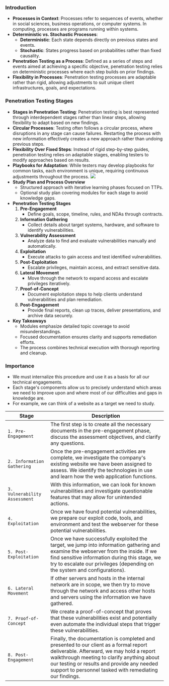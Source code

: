 ### Introduction
- **Processes in Context**: Processes refer to sequences of events, whether in social sciences, business operations, or computer systems. In computing, processes are programs running within systems.
- **Deterministic vs. Stochastic Processes**:
    - **Deterministic**: Each state depends directly on previous states and events.
    - **Stochastic**: States progress based on probabilities rather than fixed causality.
- **Penetration Testing as a Process**: Defined as a series of steps and events aimed at achieving a specific objective, penetration testing relies on deterministic processes where each step builds on prior findings.
- **Flexibility in Processes**: Penetration testing processes are adaptable rather than rigid, allowing adjustments to suit unique client infrastructures, goals, and expectations.



### Penetration Testing Stages
- **Stages in Penetration Testing**: Penetration testing is best represented through interdependent stages rather than linear steps, allowing flexibility to adapt based on new findings.
- **Circular Processes**: Testing often follows a circular process, where disruptions in any stage can cause failures. Restarting the process with new information effectively creates a new approach rather than undoing previous steps.
- **Flexibility Over Fixed Steps**: Instead of rigid step-by-step guides, penetration testing relies on adaptable stages, enabling testers to modify approaches based on results.
- **Playbooks for Adaptation**: While testers may develop playbooks for common tasks, each environment is unique, requiring continuous adjustments throughout the process.
![](https://academy.hackthebox.com/storage/modules/90/0-PT-Process.png)
- **Study Plan and Process Overview**
    - Structured approach with iterative learning phases focused on TTPs.
    - Optional study plan covering modules for each stage to avoid knowledge gaps.
- **Penetration Testing Stages**
    1. **Pre-Engagement**
        - Define goals, scope, timeline, rules, and NDAs through contracts.
    2. **Information Gathering**
        - Collect details about target systems, hardware, and software to identify vulnerabilities.
    3. **Vulnerability Assessment**
        - Analyze data to find and evaluate vulnerabilities manually and automatically.
    4. **Exploitation**
        - Execute attacks to gain access and test identified vulnerabilities.
    5. **Post-Exploitation**
        - Escalate privileges, maintain access, and extract sensitive data.
    6. **Lateral Movement**
        - Move through the network to expand access and escalate privileges iteratively.
    7. **Proof-of-Concept**
        - Document exploitation steps to help clients understand vulnerabilities and plan remediation.
    8. **Post-Engagement**
        - Provide final reports, clean up traces, deliver presentations, and archive data securely.
- **Key Takeaways**
    - Modules emphasize detailed topic coverage to avoid misunderstandings.
    - Focused documentation ensures clarity and supports remediation efforts.
    - The process combines technical execution with thorough reporting and cleanup.



### Importance
- We must internalize this procedure and use it as a basis for all our technical engagements. 
- Each stage's components allow us to precisely understand which areas we need to improve upon and where most of our difficulties and gaps in knowledge are. 
- For example, we can think of a website as a target we need to study.

| **Stage**                     | **Description**                                                                                                                                                                                                                                                                            |
| ----------------------------- | ------------------------------------------------------------------------------------------------------------------------------------------------------------------------------------------------------------------------------------------------------------------------------------------ |
| `1. Pre-Engagement`           | The first step is to create all the necessary documents in the pre-engagement phase, discuss the assessment objectives, and clarify any questions.                                                                                                                                         |
| `2. Information Gathering`    | Once the pre-engagement activities are complete, we investigate the company's existing website we have been assigned to assess. We identify the technologies in use and learn how the web application functions.                                                                           |
| `3. Vulnerability Assessment` | With this information, we can look for known vulnerabilities and investigate questionable features that may allow for unintended actions.                                                                                                                                                  |
| `4. Exploitation`             | Once we have found potential vulnerabilities, we prepare our exploit code, tools, and environment and test the webserver for these potential vulnerabilities.                                                                                                                              |
| `5. Post-Exploitation`        | Once we have successfully exploited the target, we jump into information gathering and examine the webserver from the inside. If we find sensitive information during this stage, we try to escalate our privileges (depending on the system and configurations).                          |
| `6. Lateral Movement`         | If other servers and hosts in the internal network are in scope, we then try to move through the network and access other hosts and servers using the information we have gathered.                                                                                                        |
| `7. Proof-of-Concept`         | We create a proof-of-concept that proves that these vulnerabilities exist and potentially even automate the individual steps that trigger these vulnerabilities.                                                                                                                           |
| `8. Post-Engagement`          | Finally, the documentation is completed and presented to our client as a formal report deliverable. Afterward, we may hold a report walkthrough meeting to clarify anything about our testing or results and provide any needed support to personnel tasked with remediating our findings. |